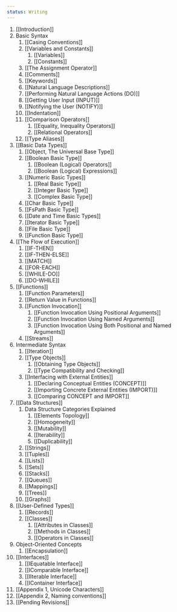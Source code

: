 ```yaml
---
status: Writing
---
```

1. [[Introduction]]
2. Basic Syntax
	1. [[Casing Conventions]]
	2. [[Variables and Constants]]
		1. [[Variables]]
		2. [[Constants]]
	3. [[The Assignment Operator]]
	4. [[Comments]]
	5. [[Keywords]]
	6. [[Natural Language Descriptions]]
	7. [[Performing Natural Language Actions (DO)]]
	8. [[Getting User Input (INPUT)]]
	9. [[Notifying the User (NOTIFY)]]
	10. [[Indentation]]
	11. [[Comparison Operators]]
		1. [[Equality, Inequality Operators]]
		2. [[Relational Operators]]
	12. [[Type Aliases]]
3. [[Basic Data Types]]
	1. [[Object, The Universal Base Type]]
	2. [[Boolean Basic Type]]
		1. [[Boolean (Logical) Operators]]
		2. [[Boolean (Logical) Expressions]]
	3. [[Numeric Basic Types]]
		1. [[Real Basic Type]]
		2. [[Integer Basic Type]]
		3. [[Complex Basic Type]]
	4. [[Char Basic Type]]
	5. [[FsPath Basic Type]]
	6. [[Date and Time Basic Types]]
	7. [[Iterator Basic Type]]
	8. [[File Basic Type]]
	9. [[Function Basic Type]]
4. [[The Flow of Execution]]
	1. [[IF-THEN]]
	2. [[IF-THEN-ELSE]]
	3. [[MATCH]]
	4. [[FOR-EACH]]
	5. [[WHILE-DO]]
	6. [[DO-WHILE]]
5. [[Functions]]
	1. [[Function Parameters]]
	2. [[Return Value in Functions]]
	3. [[Function Invocation]]
		1. [[Function Invocation Using Positional Arguments]]
		2. [[Function Invocation Using Named Arguments]]
		3. [[Function Invocation Using Both Positional and Named Arguments]]
	4. [[Streams]]
6. Intermediate Syntax
	1. [[Iteration]]
	2. [[Type Objects]]
		1. [[Obtaining Type Objects]]
		2. [[Type Compatibility and Checking]]
	3.  [[Interfacing with External Entities]]
		1. [[Declaring Conceptual Entities (CONCEPT)]]
		2. [[Importing Concrete External Entities (IMPORT)]]
		3. [[Comparing CONCEPT and IMPORT]]
7. [[Data Structures]]
	1. Data Structure Categories Explained
		1. [[Elements Topology]]
		2. [[Homogeneity]]
		3. [[Mutability]]
		4. [[Iterability]]
		5. [[Duplicability]]
	2. [[Strings]]
	3. [[Tuples]]
	4. [[Lists]]
	5. [[Sets]]
	6. [[Stacks]]
	7. [[Queues]]
	8. [[Mappings]]
	9. [[Trees]]
	10. [[Graphs]]
8. [[User-Defined Types]]
	1. [[Records]]
	2. [[Classes]]
		1. [[Attributes in Classes]]
		2. [[Methods in Classes]]
		3. [[Operators in Classes]]
9. Object-Oriented Concepts
	1. [[Encapsulation]]
10. [[Interfaces]]
	1. [[IEquatable Interface]]
	2. [[IComparable Interface]]
	3. [[IIterable Interface]]
	4. [[IContainer Interface]]
11. [[Appendix 1, Unicode Characters]]
12. [[Appendix 2, Naming conventions]]
13. [[Pending Revisions]]